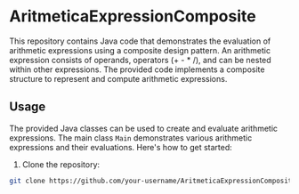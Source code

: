 # AritmeticaExpressionComposite

This repository contains Java code that demonstrates the evaluation of arithmetic expressions using a composite design pattern. An arithmetic expression consists of operands, operators (+ - * /), and can be nested within other expressions. The provided code implements a composite structure to represent and compute arithmetic expressions.

## Usage

The provided Java classes can be used to create and evaluate arithmetic expressions. The main class `Main` demonstrates various arithmetic expressions and their evaluations. Here's how to get started:

1. Clone the repository:

```bash
git clone https://github.com/your-username/AritmeticaExpressionComposite.git
